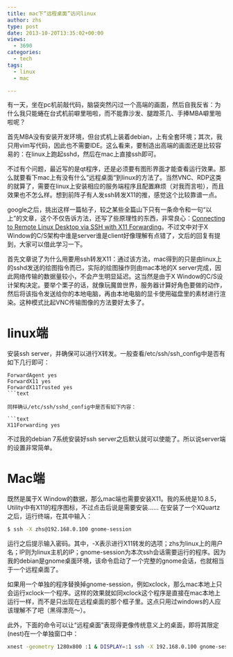 ```yaml
---
title: mac下“远程桌面”访问linux
author: zhs
type: post
date: 2013-10-20T13:35:02+00:00
views:
  - 3690
categories:
  - tech
tags:
  - linux
  - mac

---
```


有一天，坐在pc机前敲代码，脑袋突然闪过一个高端的画面，然后自我反省：为什么我只能蜷在台式机前噼里啪啦，而不能靠沙发、腿蹬茶几、手捧MBA噼里啪啦呢？

首先MBA没有安装开发环境，但台式机上装着debian，上有全套环境；其次，我只用vim写代码，因此也不需要IDE。这么看来，要制造出高端的画面还是比较容易的：在linux上跑起sshd，然后在mac上直接ssh即可。

不过有个问题，最近写的是qt程序，还是必须要有图形界面才能查看运行效果。那么就要看下mac上有没有什么”远程桌面“到linux的方法了。当然VNC、RDP这类的就算了，需要在linux上安装相应的服务端程序且配置麻烦（对我而言啦），而且效果也不怎么样。想到前阵子有人发ssh转发X11的推，感觉这个比较靠谱一点。

google之后，挑出这样一篇帖子，较之某些全篇山下只有一条命令和一句“以上”的文章，这个不仅告诉方法，还写了些原理性的东西，非常良心：[Connecting to Remote Linux Desktop via SSH with X11 Forwarding][1]。不过文中对于X Window的C/S架构中谁是server谁是client好像理解有点错了，文后的回复有提到，大家可以借此学习一下。

首先文章说了为什么用要用ssh转发X11：通过该方法，mac得到的只是由linux上的sshd发送的绘图指令而已，实际的绘图操作则由mac本地的X server完成，因此网络传输的数据量较小，不会产生明显延迟。这当然是由于X Window的C/S设计架构决定。要举个栗子的话，就像玩魔兽世界，服务器计算好角色要做的动作，然后将该指令发送给你的本地电脑，再由本地电脑的显卡使用磁盘里的素材进行渲染。这种模式比起VNC传输图像的方法要好太多了。

# linux端

安装ssh server，并确保可以进行X转发。一般查看/etc/ssh/ssh_config中是否有如下几行即可：

```text
ForwardAgent yes
ForwardX11 yes
ForwardX11Trusted yes
```text

同样确认/etc/ssh/sshd_config中是否有如下内容：

```text
X11Forwarding yes
```

不过我的debian 7系统安装好ssh server之后默认就可以使能了。所以说server端的设置非常简单。

# Mac端

既然是属于X Window的数据，那么mac端也需要安装X11。我的系统是10.8.5，Utility中有X11的程序图标，不过点击后说是需要安装&#8230;&#8230; 在安装了一个XQuartz之后，运行终端，在其中输入：

```sh
$ ssh -X zhs@192.168.0.100 gnome-session
```

运行之后提示输入密码。其中，-X表示进行X11转发的选项；zhs为linux上的用户名；IP则为linux主机的IP；gnome-session为本次ssh会话需要运行的程序。因为我的debian是gnome桌面环境，该命令启动了一个完整的gnome会话，也就相当于一个远程桌面了。

如果用一个单独的程序替换掉gnome-session，例如xclock，那么mac本地上只会运行xclock一个程序。这样的效果就如同xclock这个程序是直接在mac本地上运行一样，而不是只出现在远程桌面的那个框子里。这点只用过windows的人应该理解不了吧（黑得漂亮～）。

此外，下面的命令可以让“远程桌面”表现得更像传统意义上的桌面，即将其限定(nest)在一个单独窗口中：

```sh
xnest -geometry 1280x800 :1 & DISPLAY=:1 ssh -X 192.168.0.100 gnome-session
```

[1]: http://forrestbao.blogspot.jp/2008/01/connecting-your-remote-linux-desktop.html
